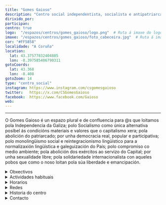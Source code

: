 ```yaml
---
title: "Gomes Gaioso"
description: "Centro social independentista, socialista e antipatriarcal"
dirixido_por:
participan:
centro: true
logo:  "/espazos/centros/gomes_gaioso/logo.png"  # Ruta á imaxe do logo
imaxe: "/espazos/centros/gomes_gaioso/foto_cabeceira.jpg"  # Ruta á imaxe de fondo
cor: "#FF5858"
localidade: "A Coruña"
location:
  lat: 43.37577832404885
  lon: -8.397585406790311
gotoCoords:
  lat: 43.368
  lon: -8.408
gotoZoom: 14
type: "centro_social"
instagram: https://www.instagram.com/csgomesgaioso
twitter:   https://x.com/CSGomesGaioso
facebook:  https://www.facebook.com/Gaioso
web:
---
```

---
O Gomes Gaioso é un espazo plural e de confluencia para @s que loitamos pola Independencia da Galiza; polo Socialismo como única alternativa posíbel ás condicións materiais e valores que o capitalismo xera; pola abolición do patriarcado; por unha democracia real, popular e participativa; polo monolingüismo social e reintegracionismo lingüístico para a normalizaxión lingüística e galeguización do País; polo compromiso co medio ambiente; pola abolición dos exércitos ao servizo do Capital; por unha sexualidade libre; pola solidariedade internacionalista con aqueles pobos que como o noso loitan pola súa liberdade e emancipación.

<details>
  <summary>Obxectivos</summary>
  <ul>
    <li>Obxectivo 1</li>
    <li>Obxectivo 2</li>
    <li>Obxectivo 3</li>
  </ul>
</details>

<details>
  <summary>Actividades habituais</summary>
  <p>No Centro Social organizamos unha ampla variedade de actividades:</p>
  <ul>
    <li>Talleres</li>
    <li>Charlas</li>
    <li>Proxeccións</li>
    <li>Xuntanzas</li>
  </ul>
</details>

<details>
  <summary>Horarios</summary>
  <p>Os horarios habituais do centro son os seguintes:</p>
  <ul>
    <li><strong>Luns a venres:</strong> 16:00 - 21:00.</li>
    <li><strong>Sábados:</strong> 10:00 - 14:00 e 16:00 - 20:00.</li>
    <li><strong>Domingos:</strong> Pechado, excepto para eventos programados.</li>
  </ul>
</details>

<details>
  <summary>Redes</summary>
  <p>Coñécenos a través de:</p>
  <ul>
    <li>Instragram</li>
    <li>Twiter/X</li>
    <li>Facebook</li>
    <li>Bluesky</li>
  </ul>
</details>

<details>
  <summary>Historia do centro</summary>
  <p></p>
</details>

<details>
  <summary>Contacto</summary>
  <p>Podes contactar connosco a través de:</p>
  <ul>
    <li>Email: contacto@email.com</li>
    <li>Teléfono: 111 111 111</li>
    <li>Enderezo: - </li>
  </ul>
</details>
